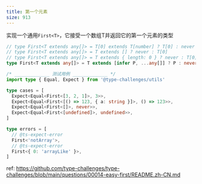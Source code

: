 ```yaml
---
title: 第一个元素
size: 913
---
```

实现一个通用`First<T>`，它接受一个数组T并返回它的第一个元素的类型

```ts
// type First<T extends any[]> = T[0] extends T[number] ? T[0] : never
// type First<T extends any[]> = T extends [] ? never : T[0]
// type First<T extends any[]> = T extends { length: 0 } ? never : T[0]
type First<T extends any[]> = T extends [infer P, ...any[]] ? P : never

/* _____________ 测试用例 _____________ */
import type { Equal, Expect } from '@type-challenges/utils'

type cases = [
  Expect<Equal<First<[3, 2, 1]>, 3>>,
  Expect<Equal<First<[() => 123, { a: string }]>, () => 123>>,
  Expect<Equal<First<[]>, never>>,
  Expect<Equal<First<[undefined]>, undefined>>,
]

type errors = [
  // @ts-expect-error
  First<'notArray'>,
  // @ts-expect-error
  First<{ 0: 'arrayLike' }>,
]

```

ref:
https://github.com/type-challenges/type-challenges/blob/main/questions/00014-easy-first/README.zh-CN.md
